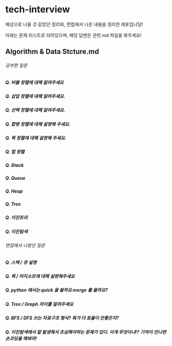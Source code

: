 # tech-interview

예상으로 나올 것 같았던 정리와, 면접에서 나온 내용을 정리한 레포입니당!

아래는 문제 리스트로 되어있으며, 해당 답변은 관련.md  파일을 봐주세요!



## Algorithm & Data Stcture.md

###### 공부한 질문 

##### Q. 버블 정렬에 대해 알려주세요

##### Q. 삽입 정렬에 대해 알려주세요.

##### Q. 선택 정렬에 대해 알려주세요.

##### Q. 합병 정렬에 대해 설명해 주세요.

##### Q. 퀵 정렬에 대해 설명해 주세요.

##### Q. 힙 정렬

##### Q. Stack 

##### Q. Queue 

##### Q. Heap 

##### Q. Tree

##### Q. 이진트리

##### Q. 이진탐색

##### 

###### 면접에서 나왔던 질문 

##### Q. 스택 / 큐 설명

##### Q. 퀵 / 머지소트에 대해 설명해주세요

##### Q. python 에서는 quick 을 쓸까요 merge 를 쓸까요?

##### Q. Tree / Graph 차이를 알려주세요

##### Q. BFS / DFS 쓰는 자료구조 형식? 뭐가 더 효율이 안좋은지?

##### Q. 이진탐색에서 잘 발생해서 조심해야하는 문제가 있다. 이게 무엇이냐!? 기억이 안나면 손코딩을 해봐라!

